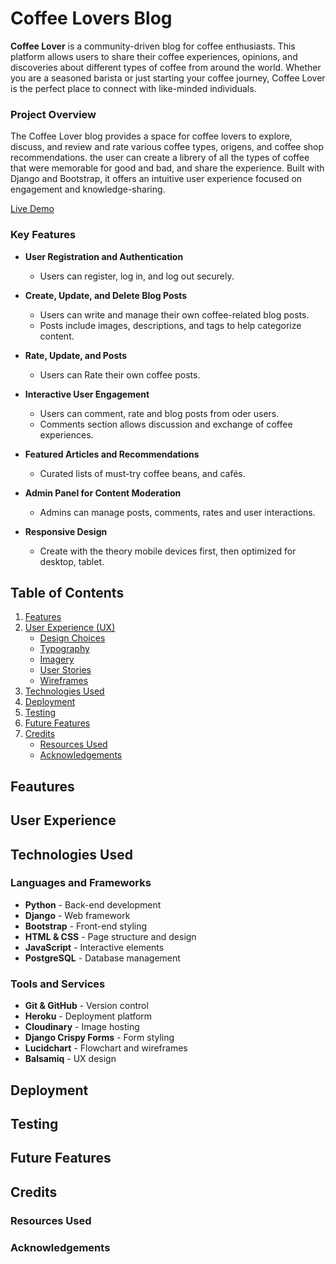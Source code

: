 # Coffee Lovers Blog


**Coffee Lover** is a community-driven blog for coffee enthusiasts. This platform allows users to share their coffee experiences, opinions, and discoveries about different types of coffee from around the world. Whether you are a seasoned barista or just starting your coffee journey, Coffee Lover is the perfect place to connect with like-minded individuals.

### Project Overview

The Coffee Lover blog provides a space for coffee lovers to explore, discuss, and review and rate various coffee types, origens, and coffee shop recommendations. the user can create a librery of all the types of coffee that were memorable for good and bad, and share the experience. Built with Django and Bootstrap, it offers an intuitive user experience focused on engagement and knowledge-sharing.


[Live Demo](https://coffee-blog-club-f5fa03120763.herokuapp.com/blog/profile/)

### Key Features

- **User Registration and Authentication**
  - Users can register, log in, and log out securely.

- **Create, Update, and Delete Blog Posts**
  - Users can write and manage their own coffee-related blog posts.
  - Posts include images, descriptions, and tags to help categorize content.

- **Rate, Update, and  Posts**
  - Users can Rate their own coffee posts.

- **Interactive User Engagement**
  - Users can comment, rate and blog posts from oder users.
  - Comments section allows discussion and exchange of coffee experiences.

- **Featured Articles and Recommendations**
  - Curated lists of must-try coffee beans, and cafés.

- **Admin Panel for Content Moderation**
  - Admins can manage posts, comments, rates and user interactions.

- **Responsive Design**
  - Create with the theory mobile devices first, then optimized for desktop, tablet.

## Table of Contents

1. [Features](#features)
2. [User Experience (UX)](#user-experience-ux)
   - [Design Choices](#design-choices)
   - [Typography](#typography)
   - [Imagery](#imagery)
   - [User Stories](#user-stories)
   - [Wireframes](#wireframes)
3. [Technologies Used](#technologies-used)
4. [Deployment](#deployment)
5. [Testing](#testing)
6. [Future Features](#future-features)
7. [Credits](#credits)
   - [Resources Used](#resources-used)
   - [Acknowledgements](#acknowledgements)


## Feautures

## User Experience

## Technologies Used

### Languages and Frameworks


- **Python** - Back-end development
- **Django** - Web framework
- **Bootstrap** - Front-end styling
- **HTML & CSS** - Page structure and design
- **JavaScript** - Interactive elements
- **PostgreSQL** - Database management

### Tools and Services

- **Git & GitHub** - Version control
- **Heroku** - Deployment platform
- **Cloudinary** - Image hosting
- **Django Crispy Forms** - Form styling
- **Lucidchart** - Flowchart and wireframes
- **Balsamiq** - UX design

## Deployment

## Testing

## Future Features

## Credits

### Resources Used

### Acknowledgements 




